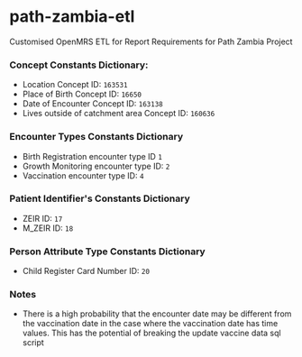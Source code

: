 # path-zambia-etl
Customised OpenMRS ETL for Report Requirements for Path Zambia Project

### Concept Constants Dictionary:
- Location Concept ID:  `163531`
- Place of Birth Concept ID:  `16650`
- Date of Encounter Concept ID: `163138`
- Lives outside of catchment area Concept ID: `160636`

### Encounter Types Constants Dictionary
- Birth Registration encounter type ID `1`
- Growth Monitoring encounter type  ID: `2`
- Vaccination encounter type ID: `4`

### Patient Identifier's Constants Dictionary
- ZEIR ID: `17`
- M_ZEIR ID: `18`

### Person Attribute Type Constants Dictionary
-   Child Register Card Number ID: `20`

### Notes
- There is a high probability that the encounter date may be different from the vaccination date in the case where the vaccination date has time values. This has the potential of breaking the update vaccine data sql script
